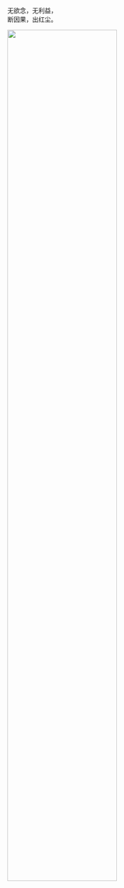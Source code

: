 无欲念，无利益，<br>
断因果，出红尘。
<br>

<img width="70%" src="https://github.com/sophiagu/a-diary/assets/14866379/0f06313a-0873-43a7-9c80-1bc0929d13d7">